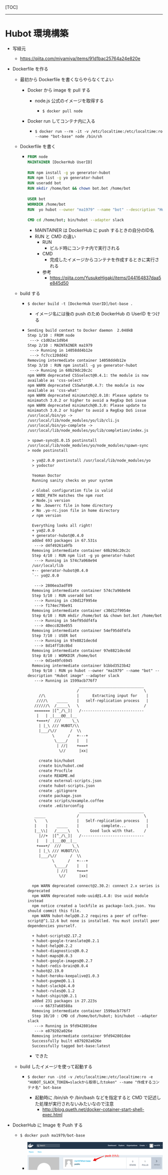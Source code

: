 [TOC]

---

# Hubot 環境構築

- 写経元

  - https://qiita.com/miyamiya/items/91d1bac25764a24e820e

- Dockerfile を作る

  - 最初から Dockerfile を書くならやらなくてよい

    - Docker から image を pull する

      - node.js 公式のイメージを取得する

        - ```shell
          $ docker pull node
          ```

    - Docker run してコンテナ内に入る

      - ```shell
        $ docker run --rm -it -v /etc/localtime:/etc/localtime:ro --name "bot-base" node /bin/sh
        ```

  - Dockerfile を書く

    - ```dockerfile
      FROM node
      MAINTAINER [DockerHub UserID]

      RUN npm install -g yo generator-hubot
      RUN npm list -g yo generator-hubot
      RUN useradd bot
      RUN mkdir /home/bot && chown bot.bot /home/bot

      USER bot
      WORKDIR /home/bot
      RUN  yo hubot --owner "ma1979" --name "bot" --description "Hubot image" --adapter slack

      CMD cd /home/bot; bin/hubot --adapter slack
      ```

      - MAINTAINER は DockerHub に push するときの自分のID名
      - RUN と CMD の違い
        - RUN
          - ビルド時にコンテナ内で実行される
        - CMD
          - 完成したイメージからコンテナを作成するときに実行される
        - 参考
          - https://qiita.com/YusukeHigaki/items/044164837daa5e845d50

  - build する

    - ```shell
      $ docker build -t [DockerHub UserID]/bot-base .
      ```
        - イメージ名には後の push のため DockerHub の UserID をつける
    - ```Shell
      Sending build context to Docker daemon  2.048kB
      Step 1/10 : FROM node
       ---> c1d02ac1d9b4
      Step 2/10 : MAINTAINER ma1979
       ---> Running in 14058dd4b12e
       ---> fc7cc120dd42
      Removing intermediate container 14058dd4b12e
      Step 3/10 : RUN npm install -g yo generator-hubot
       ---> Running in 60b29dc20c2c
      npm WARN deprecated CSSselect@0.4.1: the module is now available as 'css-select'
      npm WARN deprecated CSSwhat@0.4.7: the module is now available as 'css-what'
      npm WARN deprecated minimatch@2.0.10: Please update to minimatch 3.0.2 or higher to avoid a RegExp DoS issue
      npm WARN deprecated minimatch@0.3.0: Please update to minimatch 3.0.2 or higher to avoid a RegExp DoS issue
      /usr/local/bin/yo -> /usr/local/lib/node_modules/yo/lib/cli.js
      /usr/local/bin/yo-complete -> /usr/local/lib/node_modules/yo/lib/completion/index.js

      > spawn-sync@1.0.15 postinstall /usr/local/lib/node_modules/yo/node_modules/spawn-sync
      > node postinstall

        > yo@2.0.0 postinstall /usr/local/lib/node_modules/yo
        > yodoctor
        
        Yeoman Doctor
        Running sanity checks on your system

        ✔ Global configuration file is valid
        ✔ NODE_PATH matches the npm root
        ✔ Node.js version
        ✔ No .bowerrc file in home directory
        ✔ No .yo-rc.json file in home directory
        ✔ npm version

        Everything looks all right!
        + yo@2.0.0
        + generator-hubot@0.4.0
        added 693 packages in 67.531s
         ---> d4f49261a9fb
        Removing intermediate container 60b29dc20c2c
        Step 4/10 : RUN npm list -g yo generator-hubot
         ---> Running in 574c7a968e94
        /usr/local/lib
        +-- generator-hubot@0.4.0
        `-- yo@2.0.0

         ---> 2806ea3adf09
        Removing intermediate container 574c7a968e94
        Step 5/10 : RUN useradd bot
         ---> Running in c30d12f9954e
         ---> f174ec79be91
        Removing intermediate container c30d12f9954e
        Step 6/10 : RUN mkdir /home/bot && chown bot.bot /home/bot
         ---> Running in 54ef95ddf4fa
         ---> 40ecc828e055
        Removing intermediate container 54ef95ddf4fa
        Step 7/10 : USER bot
         ---> Running in 97e8821dec6d
         ---> 8d14ff18c0bd
        Removing intermediate container 97e8821dec6d
        Step 8/10 : WORKDIR /home/bot
         ---> 0d1e49fc6945
        Removing intermediate container b1bbd3523b42
        Step 9/10 : RUN yo hubot --owner "ma1979" --name "bot" --description "Hubot image" --adapter slack
         ---> Running in 1599acb776f7
                             _____________________________
                            /                             \
           //\              |      Extracting input for    |
          ////\    _____    |   self-replication process   |
         //////\  /_____\   \                             /
         ======= |[^_/\_]|   /----------------------------
          |   | _|___@@__|__
          +===+/  ///     \_\
           | |_\ /// HUBOT/\\
           |___/\//      /  \\
                 \      /   +---+
                  \____/    |   |
                   | //|    +===+
                    \//      |xx|

           create bin/hubot
           create bin/hubot.cmd
           create Procfile
           create README.md
           create external-scripts.json
           create hubot-scripts.json
           create .gitignore
           create package.json
           create scripts/example.coffee
           create .editorconfig
                             _____________________________
         _____              /                             \
         \    \             |   Self-replication process   |
         |    |    _____    |          complete...         |
         |__\\|   /_____\   \     Good luck with that.    /
           |//+  |[^_/\_]|   /----------------------------
          |   | _|___@@__|__
          +===+/  ///     \_\
           | |_\ /// HUBOT/\\
           |___/\//      /  \\
                 \      /   +---+
                  \____/    |   |
                   | //|    +===+
                    \//      |xx|

        npm WARN deprecated connect@2.30.2: connect 2.x series is deprecated
        npm WARN deprecated node-uuid@1.4.8: Use uuid module instead
        npm notice created a lockfile as package-lock.json. You should commit this file.
        npm WARN hubot-help@0.2.2 requires a peer of coffee-script@^1.12.6 but none is installed. You must install peer dependencies yourself.

        + hubot-scripts@2.17.2
        + hubot-google-translate@0.2.1
        + hubot-help@0.2.2
        + hubot-diagnostics@0.0.2
        + hubot-maps@0.0.3
        + hubot-google-images@0.2.7
        + hubot-redis-brain@0.0.4
        + hubot@2.19.0
        + hubot-heroku-keepalive@1.0.3
        + hubot-pugme@0.1.1
        + hubot-slack@4.4.0
        + hubot-rules@0.1.2
        + hubot-shipit@0.2.1
        added 231 packages in 27.223s
         ---> 66737a68588a
        Removing intermediate container 1599acb776f7
        Step 10/10 : CMD cd /home/bot/hubot; bin/hubot --adapter slack
         ---> Running in 9fd942801dee
         ---> e879202a026e
        Removing intermediate container 9fd942801dee
        Successfully built e879202a026e
        Successfully tagged bot-base:latest

      ```

        - できた

  - build したイメージを使って起動する

    - ```shell
      $ docker run -itd -v /etc/localtime:/etc/localtime:ro -e "HUBOT_SLACK_TOKEN=slackから取得したtoken" --name "作成するコンテナ名" bot-base
      ```

      - 起動時に /bin/sh や /bin/bash などを指定すると CMD で記述した処理が実行されないみたいなので注意
        - http://blog.queth.net/docker-cotainer-start-shell-exec.html

- DockerHub に Image を Push する

  - ```shell
    $ docker push ma1979/bot-base
    ```

    - ![push](https://raw.githubusercontent.com/ma1979/sutra/master/20171126_Hubot/cap/ma1979%20-%20Docker%20Hub%202017-11-26%2007-54-46.png)